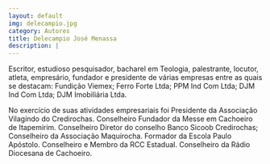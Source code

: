 ```yaml
---
layout: default
img: delecampio.jpg
category: Autores
title: Delecampio José Menassa
description: |
---
```

Escritor, estudioso pesquisador, bacharel em Teologia, palestrante, locutor, atleta, empresário, fundador e presidente de várias empresas entre as quais se destacam: Fundição Viemex; Ferro Forte Ltda; PPM Ind Com Ltda; DJM Ind Com Ltda; DJM Imobiliária Ltda.

No exercício de suas atividades empresariais foi Presidente da Associação Vilagindo do Credirochas. Conselheiro Fundador da Messe em Cachoeiro de Itapemirim. Conselheiro Diretor do conselho Banco Sicoob Credirochas; Conselheiro da Associação Maquirocha.
Formador da Escola Paulo Apóstolo. Conselheiro e Membro da RCC Estadual. Conselheiro da Rádio Diocesana de Cachoeiro.
